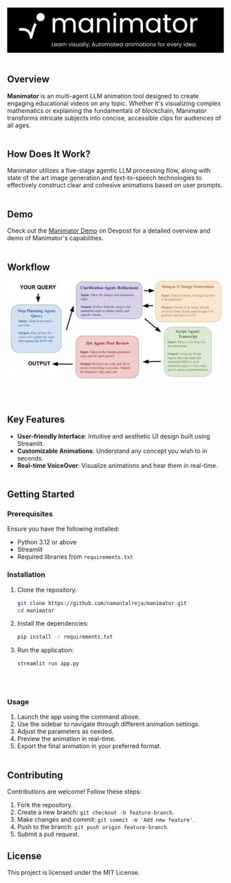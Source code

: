 ![Logo](logo.jpeg)
<br></br>

## Overview

**Manimator** is an multi-agent LLM animation tool designed to create engaging educational videos on any topic. Whether it's visualizing complex mathematics or explaining the fundamentals of blockchain, Manimator transforms intricate subjects into concise, accessible clips for audiences of all ages. 
<br></br>

## How Does It Work?

Manimator utilizes a five-stage agentic LLM processing flow, along with state of the art image generation and text-to-speech technologies to effectively construct clear and cohesive animations based on user prompts.
<br></br>

## Demo

Check out the [Manimator Demo](https://devpost.com/software/manimator) on Devpost for a detailed overview and demo of Manimator's capabilities.
<br></br>


## Workflow
![Workflow](workflow.jpeg)

<br></br>

## Key Features

- **User-friendly Interface**: Intuitive and aesthetic UI design built using Streamlit.
- **Customizable Animations**: Understand any concept you wish to in seconds.
- **Real-time VoiceOver**: Visualize animations and hear them in real-time.
<br></br>


## Getting Started

### Prerequisites

Ensure you have the following installed:
- Python 3.12 or above
- Streamlit
- Required libraries from `requirements.txt`

### Installation

1. Clone the repository:
    ```bash
    git clone https://github.com/namantalreja/manimator.git
    cd manimator
    ```
2. Install the dependencies:
    ```bash
    pip install -r requirements.txt
    ```

3. Run the application:
    ```bash
    streamlit run app.py
    ```
<br></br>

### Usage

1. Launch the app using the command above.
2. Use the sidebar to navigate through different animation settings.
3. Adjust the parameters as needed.
4. Preview the animation in real-time.
5. Export the final animation in your preferred format.
<br></br>

## Contributing

Contributions are welcome! Follow these steps:
1. Fork the repository.
2. Create a new branch: `git checkout -b feature-branch`.
3. Make changes and commit: `git commit -m 'Add new feature'`.
4. Push to the branch: `git push origin feature-branch`.
5. Submit a pull request.

## License

This project is licensed under the MIT License.
